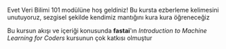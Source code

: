 Evet Veri Bilimi 101 modülüne hoş geldiniz! Bu kursta ezberleme kelimesini unutuyoruz, sezgisel şekilde kendimiz mantığını kura kura öğreneceğiz



Bu kursun akışı ve içeriği konusunda **fastai**'ın *Introduction to Machine Learning for Coders* kursunun çok katkısı olmuştur
